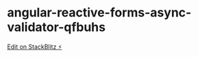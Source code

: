 # angular-reactive-forms-async-validator-qfbuhs

[Edit on StackBlitz ⚡️](https://stackblitz.com/edit/angular-reactive-forms-async-validator-qfbuhs)